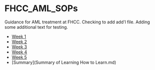 # FHCC_AML_SOPs
Guidance for AML treatment at FHCC.
Checking to add add'l file.
Adding some additional text for testing.

* [Week 1](week1.md)
* [Week 2](week2.md)
* [Week 3](week3.md)
* [Week 4](week4.md)
* [Week 5](week5.Rmd)
* [Summary](Summary of Learning How to Learn.md)
